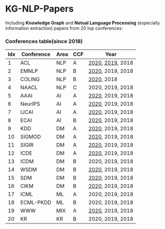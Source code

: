 # KG-NLP-Papers
Including **Knowledge Graph** and **Netual Language Processing** (especially information extraction) papers from 20 top conferences:

### Conferences table(since 2018)
|Idx|Conference|Area|CCF|Year|
|-|-|-|-|-|
|1|ACL|NLP|A|[2020](https://github.com/Clearailhc/KG-NLP-Papers/blob/main/ACL/2020/ACL_2020.md "ACL 2020"), [2019](ACL/2019/ACL_2019.md), 2018|
|2|EMNLP|NLP|B|[2020](https://github.com/Clearailhc/KG-NLP-Papers/blob/main/EMNLP/2020/EMNLP_2020.md), 2019, 2018|
|3|COLING|NLP|B|[2020](COLING/2020/COLING_2020.md), 2018|
|4|NAACL|NLP|C|2020, 2019, 2018|
|5|AAAI|AI|A|[2020](AAAI/2020/AAAI_2020.md), 2019, 2018|
|6|NeurIPS|AI|A|[2020](NeurIPS/2020/NeurIPS_2020.md), 2019, 2018|
|7|IJCAI|AI|A|[2020](IJCAI/2020/IJCAI_2020.md), 2019, 2018|
|8|ECAI|AI|B|[2020](ECAI/2020/ECAI_2020.md), 2019, 2018|
|9|KDD|DM|A|[2020](KDD/KDD_2020.md), 2019, 2018|
|10|SIGMOD|DM|A|[2020](SIGMOD/SIGMOD_2020.md), 2019, 2018|
|11|SIGIR|DM|A|[2020](SIGIR/2020/SIGIR_2020.md), 2019, 2018|
|12|ICDE|DM|A|[2020](ICDE/2020/ICDE_2020.md), 2019, 2018|
|13|ICDM|DM|B|2020, 2019, 2018|
|14|WSDM|DM|B|[2020](WSDM/2020/WSDM_2020.md), 2019, 2018|
|15|SDM|DM|B|[2020](SDM/2020/SDM_2020.md), 2019, 2018|
|16|CIKM|DM|B|[2020](CIKM/2020/CIKM_2020.md), 2019, 2018|
|17|ICML|ML|A|2020, 2019, 2018|
|18|ECML-PKDD|ML|B|2020, 2019, 2018|
|19|WWW|MIX|A|[2020](WWW/2020/WWW_2020.md), 2019, 2018|
|20|KR|KR|B|2020, 2019, 2018|
